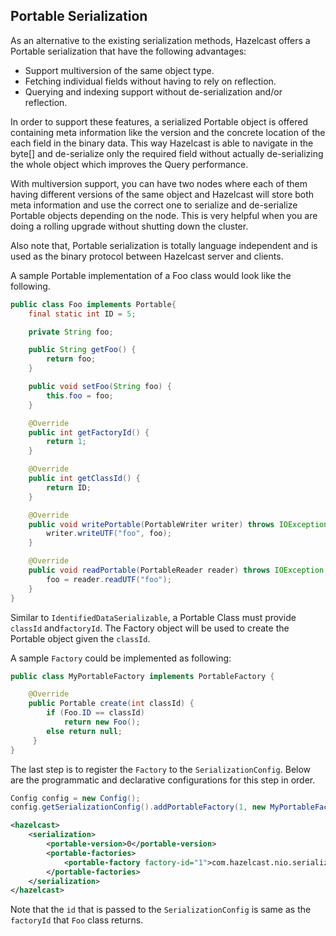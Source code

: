 


## Portable Serialization

As an alternative to the existing serialization methods, Hazelcast offers a Portable serialization that have the following advantages:

-   Support multiversion of the same object type.
-   Fetching individual fields without having to rely on reflection.
-   Querying and indexing support without de-serialization and/or reflection.

In order to support these features, a serialized Portable object is offered containing meta information like the version and the concrete location of the each field in the binary data. This way Hazelcast is able to navigate in the byte[] and de-serialize only the required field without actually de-serializing the whole object which improves the Query performance.

With multiversion support, you can have two nodes where each of them having different versions of the same object and Hazelcast will store both meta information and use the correct one to serialize and de-serialize Portable objects depending on the node. This is very helpful when you are doing a rolling upgrade without shutting down the cluster.

Also note that, Portable serialization is totally language independent and is used as the binary protocol between Hazelcast server and clients.

A sample Portable implementation of a Foo class would look like the following.

```java
public class Foo implements Portable{
    final static int ID = 5;

    private String foo;

    public String getFoo() {
        return foo;
    }

    public void setFoo(String foo) {
        this.foo = foo;
    }

    @Override
    public int getFactoryId() {
        return 1;
    }

    @Override
    public int getClassId() {
        return ID;
    }

    @Override
    public void writePortable(PortableWriter writer) throws IOException {
        writer.writeUTF("foo", foo);
    }

    @Override
    public void readPortable(PortableReader reader) throws IOException {
        foo = reader.readUTF("foo");
    }
}        
```

Similar to `IdentifiedDataSerializable`, a Portable Class must provide `classId` and`factoryId`. The Factory object will be used to create the Portable object given the `classId`.

A sample `Factory` could be implemented as following:

```java
public class MyPortableFactory implements PortableFactory {

    @Override
    public Portable create(int classId) {
        if (Foo.ID == classId)
            return new Foo();
        else return null;
     }
}            
```

The last step is to register the `Factory` to the `SerializationConfig`. Below are the programmatic and declarative configurations for this step in order.


```java
Config config = new Config();
config.getSerializationConfig().addPortableFactory(1, new MyPortableFactory());
```


```xml
<hazelcast>
    <serialization>
        <portable-version>0</portable-version>
        <portable-factories>
            <portable-factory factory-id="1">com.hazelcast.nio.serialization.MyPortableFactory</portable-factory>
        </portable-factories>
    </serialization>
</hazelcast>
```


Note that the `id` that is passed to the `SerializationConfig` is same as the `factoryId` that `Foo` class returns.


